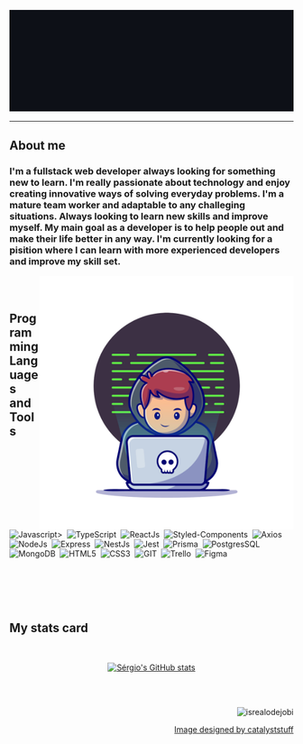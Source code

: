 <p align="center">
  <img src="https://github.com/Ginhu/Ginhu/blob/main/assets/greetings.gif" alt="Hey there! I'm Sérgio 👋 Welcome to my gitHub Page ❤️">
</p>

---

<h2> About me</h2>

<h3>I'm a fullstack web developer always looking for something new to learn. I'm really passionate about technology and enjoy creating innovative ways of solving everyday problems. I'm a mature team worker and adaptable to any challeging situations. Always looking to learn new skills and improve myself. My main goal as a developer is to help people out and make their life better in any way. I'm currently looking for a pisition where I can learn with more experienced developers and improve my skill set.</h3>
<img src="./assets/Dev.png" align="right" alt="dev-image" width="450"/>


<br><br><h2> Programming Languages and Tools</h2>


  ![Javascript>](https://img.shields.io/badge/JavaScript-F7DF1E.svg?style=for-the-badge&logo=JavaScript&logoColor=black)&nbsp;
  ![TypeScript](https://img.shields.io/badge/TypeScript-3178C6.svg?style=for-the-badge&logo=TypeScript&logoColor=white)&nbsp;
  ![ReactJs](https://img.shields.io/badge/React-61DAFB.svg?style=for-the-badge&logo=React&logoColor=black)&nbsp;
  ![Styled-Components](https://img.shields.io/badge/styledcomponents-DB7093.svg?style=for-the-badge&logo=styled-components&logoColor=white)&nbsp;
  ![Axios](https://img.shields.io/badge/Axios-5A29E4.svg?style=for-the-badge&logo=Axios&logoColor=white)&nbsp;
  ![NodeJs](https://img.shields.io/badge/Node.js-339933.svg?style=for-the-badge&logo=nodedotjs&logoColor=white)&nbsp;
  ![Express](https://img.shields.io/badge/Express-000000.svg?style=for-the-badge&logo=Express&logoColor=white)&nbsp;
  ![NestJs](https://img.shields.io/badge/NestJS-E0234E.svg?style=for-the-badge&logo=NestJS&logoColor=white)&nbsp;
  ![Jest](https://img.shields.io/badge/Jest-C21325.svg?style=for-the-badge&logo=Jest&logoColor=white)&nbsp;
  ![Prisma](https://img.shields.io/badge/Prisma-2D3748.svg?style=for-the-badge&logo=Prisma&logoColor=white)&nbsp;
  ![PostgresSQL](https://img.shields.io/badge/PostgreSQL-4169E1.svg?style=for-the-badge&logo=PostgreSQL&logoColor=white)&nbsp;
  ![MongoDB](https://img.shields.io/badge/MongoDB-47A248.svg?style=for-the-badge&logo=MongoDB&logoColor=white)&nbsp;
  ![HTML5](https://img.shields.io/badge/HTML5-E34F26.svg?style=for-the-badge&logo=HTML5&logoColor=white)&nbsp;
  ![CSS3](https://img.shields.io/badge/CSS3-1572B6.svg?style=for-the-badge&logo=CSS3&logoColor=white)&nbsp;
  ![GIT](https://img.shields.io/badge/Git-F05032.svg?style=for-the-badge&logo=Git&logoColor=white)&nbsp;
  ![Trello](https://img.shields.io/badge/Trello-0052CC.svg?style=for-the-badge&logo=Trello&logoColor=white)&nbsp;
  ![Figma](https://img.shields.io/badge/Figma-F24E1E.svg?style=for-the-badge&logo=Figma&logoColor=white)&nbsp;


<br><br><br><br><h2> My stats card</h2>

<div align="center"><br>
  
[![Sérgio's GitHub stats](https://github-readme-stats.vercel.app/api?username=Ginhu&show_icons=true&theme=tokyonight&count_private=true)](https://github.com/anuraghazra/github-readme-stats)
</div><br><br>

<p align="right"> <img src="https://komarev.com/ghpvc/?username=Ginhu&label=Profile%20views&color=0e75b6&style=flat" alt="isrealodejobi" />
</p>
<p align="right"><a href="http://www.freepik.com">Image designed by catalyststuff</a></p>
